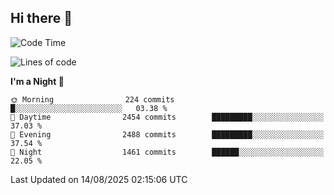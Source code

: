 ## Hi there 👋

<!--
**Wangmerlyn/Wangmerlyn** is a ✨ _special_ ✨ repository because its `README.md` (this file) appears on your GitHub profile.

Here are some ideas to get you started:

- 🔭 I’m currently working on ...
- 🌱 I’m currently learning ...
- 👯 I’m looking to collaborate on ...
- 🤔 I’m looking for help with ...
- 💬 Ask me about ...
- 📫 How to reach me: ...
- 😄 Pronouns: ...
- ⚡ Fun fact: ...
-->
<!--START_SECTION:waka-->
![Code Time](http://img.shields.io/badge/Code%20Time-499%20hrs%2018%20mins-blue)

![Lines of code](https://img.shields.io/badge/From%20Hello%20World%20I%27ve%20Written-41.4%20million%20lines%20of%20code-blue)

**I'm a Night 🦉** 

```text
🌞 Morning                224 commits         █░░░░░░░░░░░░░░░░░░░░░░░░   03.38 % 
🌆 Daytime                2454 commits        █████████░░░░░░░░░░░░░░░░   37.03 % 
🌃 Evening                2488 commits        █████████░░░░░░░░░░░░░░░░   37.54 % 
🌙 Night                  1461 commits        ██████░░░░░░░░░░░░░░░░░░░   22.05 % 
```



 Last Updated on 14/08/2025 02:15:06 UTC
<!--END_SECTION:waka-->
